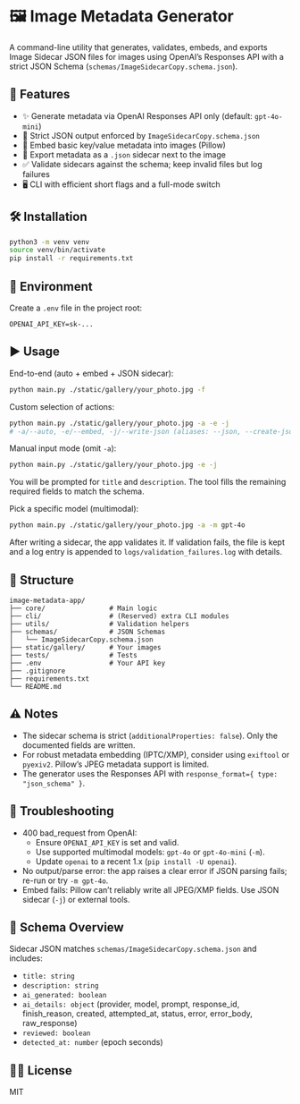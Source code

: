 # 🖼️ Image Metadata Generator

A command-line utility that generates, validates, embeds, and exports Image Sidecar JSON files for images using OpenAI’s Responses API with a strict JSON Schema (`schemas/ImageSidecarCopy.schema.json`).

## 🚀 Features
- ✨ Generate metadata via OpenAI Responses API only (default: `gpt-4o-mini`)
- 🧠 Strict JSON output enforced by `ImageSidecarCopy.schema.json`
- 🧷 Embed basic key/value metadata into images (Pillow)
- 📄 Export metadata as a `.json` sidecar next to the image
- ✅ Validate sidecars against the schema; keep invalid files but log failures
- 🖥️ CLI with efficient short flags and a full-mode switch

## 🛠 Installation
```bash
python3 -m venv venv
source venv/bin/activate
pip install -r requirements.txt
```

## 🔐 Environment
Create a `.env` file in the project root:
```env
OPENAI_API_KEY=sk-...
```

## ▶️ Usage
End-to-end (auto + embed + JSON sidecar):
```bash
python main.py ./static/gallery/your_photo.jpg -f
```

Custom selection of actions:
```bash
python main.py ./static/gallery/your_photo.jpg -a -e -j
# -a/--auto, -e/--embed, -j/--write-json (aliases: --json, --create-json)
```

Manual input mode (omit `-a`):
```bash
python main.py ./static/gallery/your_photo.jpg -e -j
```
You will be prompted for `title` and `description`. The tool fills the remaining required fields to match the schema.

Pick a specific model (multimodal):
```bash
python main.py ./static/gallery/your_photo.jpg -a -m gpt-4o
```

After writing a sidecar, the app validates it. If validation fails, the file is kept and a log entry is appended to `logs/validation_failures.log` with details.

## 📂 Structure
```
image-metadata-app/
├── core/                # Main logic
├── cli/                 # (Reserved) extra CLI modules
├── utils/               # Validation helpers
├── schemas/             # JSON Schemas
│   └── ImageSidecarCopy.schema.json
├── static/gallery/      # Your images
├── tests/               # Tests
├── .env                 # Your API key
├── .gitignore
├── requirements.txt
└── README.md
```

## ⚠️ Notes
- The sidecar schema is strict (`additionalProperties: false`). Only the documented fields are written.
- For robust metadata embedding (IPTC/XMP), consider using `exiftool` or `pyexiv2`. Pillow’s JPEG metadata support is limited.
- The generator uses the Responses API with `response_format={ type: "json_schema" }`.

## 🧩 Troubleshooting
- 400 bad_request from OpenAI:
  - Ensure `OPENAI_API_KEY` is set and valid.
  - Use supported multimodal models: `gpt-4o` or `gpt-4o-mini` (`-m`).
  - Update `openai` to a recent 1.x (`pip install -U openai`).
- No output/parse error: the app raises a clear error if JSON parsing fails; re-run or try `-m gpt-4o`.
- Embed fails: Pillow can’t reliably write all JPEG/XMP fields. Use JSON sidecar (`-j`) or external tools.

## 🧾 Schema Overview
Sidecar JSON matches `schemas/ImageSidecarCopy.schema.json` and includes:
- `title: string`
- `description: string`
- `ai_generated: boolean`
- `ai_details: object` (provider, model, prompt, response_id, finish_reason, created, attempted_at, status, error, error_body, raw_response)
- `reviewed: boolean`
- `detected_at: number` (epoch seconds)

## 🧑‍💻 License
MIT

